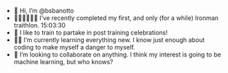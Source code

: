 - 👋 Hi, I’m @bsbanotto
- :swimming_man::biking_man::running_man: I've recently completed my first, and only (for a while) Ironman traithlon. 15:03:30
- :beer: I like to train to partake in post training celebrations!
- :man_student: I’m currently learning everything new. I know just enough about coding to make myself a danger to myself.
- :handshake: I’m looking to collaborate on anything. I think my interest is going to be machine learning, but who knows?

<!---
bsbanotto/bsbanotto is a ✨ special ✨ repository because its `README.md` (this file) appears on your GitHub profile.
You can click the Preview link to take a look at your changes.
--->

